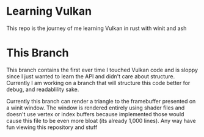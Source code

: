 # Learning Vulkan

This repo is the journey of me learning Vulkan in rust with winit and ash

# This Branch
This branch contains the first ever time I touched Vulkan code and is sloppy since I just wanted to learn the API and didn't care about structure. 
Currently I am working on a branch that will structure this code better for debug, and readablility sake.

Currently this branch can render a triangle to the framebuffer presented on a winit window. The window is rendered entirely using shader files and 
doesn't use vertex or index buffers because implemented those would cause this file to be even more bloat (its already 1,000 lines). Any way have fun
viewing this repository and stuff 
